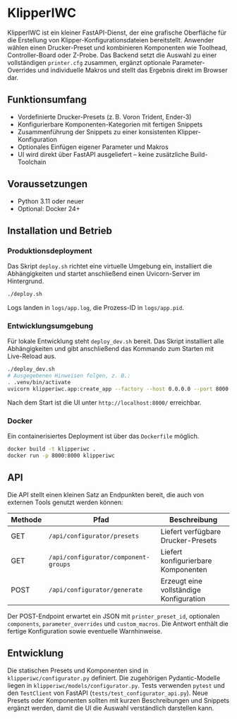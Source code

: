 # KlipperIWC

KlipperIWC ist ein kleiner FastAPI-Dienst, der eine grafische Oberfläche für die
Erstellung von Klipper-Konfigurationsdateien bereitstellt. Anwender wählen einen
Drucker-Preset und kombinieren Komponenten wie Toolhead, Controller-Board oder
Z-Probe. Das Backend setzt die Auswahl zu einer vollständigen `printer.cfg`
zusammen, ergänzt optionale Parameter-Overrides und individuelle Makros und
stellt das Ergebnis direkt im Browser dar.

## Funktionsumfang

- Vordefinierte Drucker-Presets (z. B. Voron Trident, Ender-3)
- Konfigurierbare Komponenten-Kategorien mit fertigen Snippets
- Zusammenführung der Snippets zu einer konsistenten Klipper-Konfiguration
- Optionales Einfügen eigener Parameter und Makros
- UI wird direkt über FastAPI ausgeliefert – keine zusätzliche Build-Toolchain

## Voraussetzungen

- Python 3.11 oder neuer
- Optional: Docker 24+

## Installation und Betrieb

### Produktionsdeployment

Das Skript `deploy.sh` richtet eine virtuelle Umgebung ein, installiert die
Abhängigkeiten und startet anschließend einen Uvicorn-Server im Hintergrund.

```bash
./deploy.sh
```

Logs landen in `logs/app.log`, die Prozess-ID in `logs/app.pid`.

### Entwicklungsumgebung

Für lokale Entwicklung steht `deploy_dev.sh` bereit. Das Skript installiert alle
Abhängigkeiten und gibt anschließend das Kommando zum Starten mit Live-Reload
aus.

```bash
./deploy_dev.sh
# Ausgegebenen Hinweisen folgen, z. B.:
. .venv/bin/activate
uvicorn klipperiwc.app:create_app --factory --host 0.0.0.0 --port 8000 --reload --log-level debug
```

Nach dem Start ist die UI unter `http://localhost:8000/` erreichbar.

### Docker

Ein containerisiertes Deployment ist über das `Dockerfile` möglich.

```bash
docker build -t klipperiwc .
docker run -p 8000:8000 klipperiwc
```

## API

Die API stellt einen kleinen Satz an Endpunkten bereit, die auch von externen
Tools genutzt werden können:

| Methode | Pfad | Beschreibung |
| ------- | ---- | ------------ |
| GET | `/api/configurator/presets` | Liefert verfügbare Drucker-Presets |
| GET | `/api/configurator/component-groups` | Liefert konfigurierbare Komponenten |
| POST | `/api/configurator/generate` | Erzeugt eine vollständige Konfiguration |

Der POST-Endpoint erwartet ein JSON mit `printer_preset_id`, optionalen
`components`, `parameter_overrides` und `custom_macros`. Die Antwort enthält die
fertige Konfiguration sowie eventuelle Warnhinweise.

## Entwicklung

Die statischen Presets und Komponenten sind in `klipperiwc/configurator.py`
definiert. Die zugehörigen Pydantic-Modelle liegen in
`klipperiwc/models/configurator.py`. Tests verwenden `pytest` und den
`TestClient` von FastAPI (`tests/test_configurator_api.py`). Neue Presets oder
Komponenten sollten mit kurzen Beschreibungen und Snippets ergänzt werden, damit
die UI die Auswahl verständlich darstellen kann.

